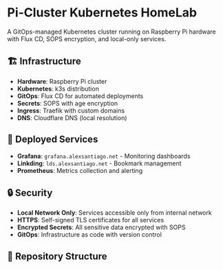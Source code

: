 # Pi-Cluster Kubernetes HomeLab

A GitOps-managed Kubernetes cluster running on Raspberry Pi hardware with Flux CD, SOPS encryption, and local-only services.

## 🏗️ Infrastructure

- **Hardware**: Raspberry Pi cluster
- **Kubernetes**: k3s distribution
- **GitOps**: Flux CD for automated deployments
- **Secrets**: SOPS with age encryption
- **Ingress**: Traefik with custom domains
- **DNS**: Cloudflare DNS (local resolution)

## 🚀 Deployed Services

- **Grafana**: `grafana.alexsantiago.net` - Monitoring dashboards
- **Linkding**: `lds.alexsantiago.net` - Bookmark management
- **Prometheus**: Metrics collection and alerting

## 🔒 Security

- **Local Network Only**: Services accessible only from internal network
- **HTTPS**: Self-signed TLS certificates for all services
- **Encrypted Secrets**: All sensitive data encrypted with SOPS
- **GitOps**: Infrastructure as code with version control

## 📁 Repository Structure
